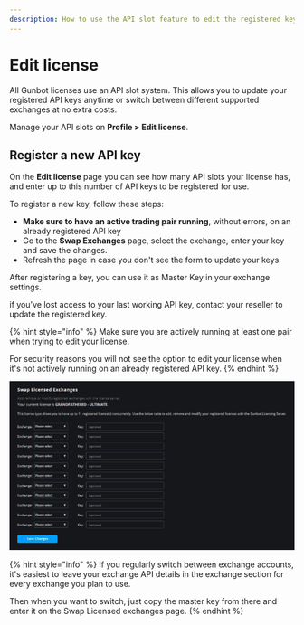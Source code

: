 ```yaml
---
description: How to use the API slot feature to edit the registered keys in your license.
---
```


# Edit license

All Gunbot licenses use an API slot system. This allows you to update your registered API keys anytime or switch between different supported exchanges at no extra costs.

Manage your API slots on **Profile &gt; Edit license**.

## Register a new API key

On the **Edit license** page you can see how many API slots your license has, and enter up to this number of API keys to be registered for use.

To register a new key, follow these steps:

* **Make sure to have an active trading pair running**, without errors, on an already registered API key
* Go to the **Swap Exchanges** page, select the exchange, enter your key and save the changes.
* Refresh the page in case you don't see the form to update your keys.

After registering a key, you can use it as Master Key in your exchange settings.

if you've lost access to your last working API key, contact your reseller to update the registered key.

{% hint style="info" %}
Make sure you are actively running at least one pair when trying to edit your license.

For security reasons you will not see the option to edit your license when it's not actively running on an already registered API key.
{% endhint %}

![](https://raw.githubusercontent.com/boekenbox/gitbook-images/master/image-3.png)

{% hint style="info" %}
If you regularly switch between exchange accounts, it's easiest to leave your exchange API details in the exchange section for every exchange you plan to use.

Then when you want to switch, just copy the master key from there and enter it on the Swap Licensed exchanges page.
{% endhint %}


